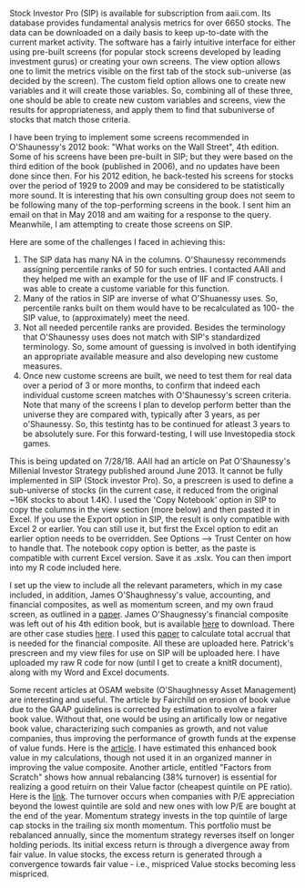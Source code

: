 Stock Investor Pro (SIP) is available for subscription from aaii.com. Its database provides fundamental analysis metrics for over 6650 stocks. The data can be downloaded on a daily basis to keep up-to-date with the current market activity. The software has a fairly intuitive interface for either using pre-built screens (for popular stock screens developed by leading investment gurus) or creating your own screens. The view option allows one to limit the metrics visible on the first tab of the stock sub-universe (as decided by the screen). The custom field option allows one to create new variables and it will create those variables. So, combining all of these three, one should be able to create new custom variables and screens, view the results for appropriateness, and apply them to find that subuniverse of stocks that match those criteria. 

I have been trying to implement some screens recommended in O'Shaunessy's 2012 book: "What works on the Wall Street", 4th edition. Some of his screens have been pre-built in SIP; but they were based on the third edition of the book (published in 2006), and no updates have been done since then. For his 2012 edition, he back-tested his screens for stocks over the period of 1929 to 2009 and may be considered to be statistically more sound. It is interesting that his own consulting group does not seem to be following many of the top-performing screens in the book. I sent him an email on that in May 2018 and am waiting for a response to the query. Meanwhile, I am attempting to create those screens on SIP. 

Here are some of the challenges I faced in achieving this:
1. The SIP data has many NA in the columns. O'Shaunessy recommends assigning percentile ranks of 50 for such entries. I contacted AAII and they helped me with an example for the use of IIF and IF constructs. I was able to create a custome variable for this function. 
2. Many of the ratios in SIP are inverse of what O'Shuanessy uses. So, percentile ranks built on them would have to be recalculated as 100- the SIP value, to (approximately) meet the need.
3. Not all needed percentile ranks are provided. Besides the terminology that O'Shaunessy uses does not match with SIP's standardized terminology. So, some amount of guessing is involved in  both identifying an appropriate available measure and also developing new custome measures. 
4. Once new custome screens are built, we need to test them for real data over a period of 3 or more months, to confirm that indeed each individual custome screen matches with O'Shaunessy's screen criteria. Note that many of the screens I plan to develop perform better than the universe they are compared with, typically after 3 years, as per o'Shaunessy. So, this testintg has to be continued for atleast 3 years to be absolutely sure. For this forward-testing, I will use Investopedia stock games. 

This is being updated on 7/28/18. AAII had an article on Pat O'Shaunessy's Millenial Investor Strategy published around June 2013. It cannot be fully implemented in SIP (Stock investor Pro). So, a prescreen is used to define a sub-universe of stocks (in the current case, it reduced from the original ~16K stocks to about 1.4K). I used the 'Copy Notebook' option in SIP to copy the columns in the view section (more below) and then pasted it in Excel. If you use the Export option in SIP, the result is only compatible with Excel 2 or earlier. You can still use it, but first the Excel option to edit an earlier option needs to be overridden. See Options --> Trust Center on how to handle that. The notebook copy option is better, as the paste is compatible with current Excel version. Save it as .xslx. You can then import into my R code included here. 

I set up the view to include all the relevant parameters, which in my case included, in addition, James O'Shaughnessy's value, accounting, and financial composites, as well as momentum screen, and my own fraud screen, as outlined in a [paper](http://web.nacva.com/JFIA/Issues/JFIA-2010-2_12.pdf). James O'Shaugnessy's financial composite was left out of his 4th edition book, but is available [here](http://www.whatworksonwallstreet.com/pdf/wwows_CS_14.pdf) to download. There are other case studies [here](http://www.whatworksonwallstreet.com/supplement.html).  I used this [paper](https://ageconsearch.umn.edu/bitstream/21152/1/sp06tr01.pdf) to calculate total accrual that is needed for the financial composite. All these are uploaded here. Patrick's prescreen and my view files for use on SIP will be uploaded here. I have uploaded my raw R code for now (until I get to create a knitR document), along with my Word and Excel documents.  

Some recent articles at OSAM website (O'Shaughnessy Asset Management) are interesting and useful. The article by Fairchild on erosion of book value due to the GAAP guidelines is corrected by estimation to evolve a fairer book value. Without that, one would be using an artifically low or negative book value, characterizing such companies as growth, and not value companies, thus improving the performance of growth funds at the expense of value funds. Here is the [article](http://www.osam.com/pdfs/research/44_Negative_Equity_Veiled_Value_and_the_Erosion_of_Price-to-Book-April-30-2018.pdf). I have estimated this enhanced book value in my calculations, though not used it in an organized manner in improving the value composite. Another article, entitled "Factors from Scratch" shows how annual rebalancing (38% turnover) is essential for realizing a good retuirn on their Value factor (cheapest quintile on PE ratio). Here is the [link](http://osam.com/pdfs/research/49_OSAM_Factors_From_Scratch_July2018.pdf). The turnover occurs when companies with P/E appreciation beyond the lowest quintile are sold and new ones with low P/E are bought at the end of the year. Momentum strategy invests in the top quintile of large cap stocks in the trailing six month momentum. This portfolio must be rebalanced annually, since the momentum strategy reverses itself on longer holding periods. Its initial excess return is through a divergence away from fair value. In value stocks, the excess return is generated through a convergence towards fair value - i.e., mispriced Value stocks becoming less mispriced. 
